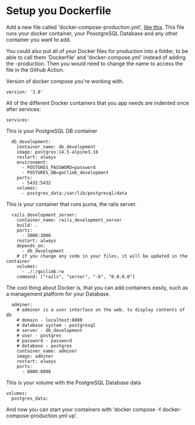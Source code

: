 # Setup you Dockerfile
Add a new file called 'docker-compose-production.yml', [like this](docker-compose-production.yml). This file runs your docker container, your PosotgreSQL Database and any other container you want to add.
<br>

You could also put all of your Docker files for production into a folder, to be able to call them 'Dockerfile' and 'docker-compose.yml' instead of adding the -production. Then you would need to change the name to access the file in the Github Action.
<br>

Version of docker compose you're working with.
```
version: '3.8'
```
All of the different Docker containers that you app needs are indented once after services:
```
services:
```
This is your PostgreSQL DB container
```
  db_development:
    container_name: db_development
    image: postgres:14.5-alpine3.16
    restart: always
    environment:
      - POSTGRES_PASSWORD=password
      - POSTGRES_DB=goClimb_development
    ports:
      - 5432:5432
    volumes:
      - postgres_data:/var/lib/postgresql/data
```
This is your container that runs puma, the rails server.
```
  rails_development_server:
    container_name: rails_development_server
    build: .
    ports:
      - 3000:3000
    restart: always
    depends_on:
      - db_development
    # if you change any code in your files, it will be updated in the container
    volumes:
      - ./:/goclimb:rw
    command: ["rails", "server", "-b", "0.0.0.0"]
```
The cool thing about Docker is, that you can add containers easily, such as a management platform for your Database.
```
  adminer:
    # adminer is a user interface on the web, to display contents of db
    # domain - localhost:8080
    # database system - postgresql
    # server - db_development
    # user - postgres
    # password - password
    # database - postgres
    container_name: adminer
    image: adminer
    restart: always
    ports:
      - 8080:8080
```
This is your volume with the PostgreSQL Database data
```
volumes:
  postgres_data:
```
And now you can start your containers with 'docker compose -f docker-compose-production.yml up'.
